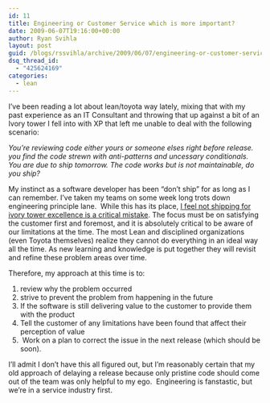 ```yaml
---
id: 11
title: Engineering or Customer Service which is more important?
date: 2009-06-07T19:16:00+00:00
author: Ryan Svihla
layout: post
guid: /blogs/rssvihla/archive/2009/06/07/engineering-or-customer-service-which-is-more-important.aspx
dsq_thread_id:
  - "425624169"
categories:
  - lean
---
```

I&#8217;ve been reading a lot about lean/toyota way lately, mixing that with my past experience as an IT Consultant and throwing that up against a bit of an Ivory tower I fell into with XP that left me unable to deal with the following scenario:

_You&#8217;re reviewing code either yours or someone elses right before release. you find the code strewn with anti-patterns and uncessary conditionals. You are due to ship tomorrow. The code works but is not maintainable, do you ship?_

My instinct as a software developer has been &#8220;don&#8217;t ship&#8221; for as long as I can remember. I&#8217;ve taken my teams on some week long trots down engineering principle lane.&nbsp; While this has its place, <span style="text-decoration: underline">I feel not shipping for ivory tower excellence is a critical mistake</span>. The focus must be on satisfying the customer first and foremost, and it is absolutely critical to be aware of our limitations at the time. The most Lean and disciplined organizations (even Toyota themselves) realize they cannot do everything in an ideal way all the time. As new learning and knowledge is put together they will revisit and refine these problem areas over time. 

Therefore, my approach at this time is to:

  1. review why the problem occurred 
  2. strive to prevent the problem from happening in the future 
  3. If the software is still delivering value to the customer to provide them with the product
  4. Tell the customer of any limitations have been found that affect their perception of value
  5. &nbsp;Work on a plan to correct the issue in the next release (which should be soon).&nbsp; 

I&#8217;ll admit I don&#8217;t have this all figured out, but I&#8217;m reasonably certain that my old approach of delaying a release because only pristine code should come out of the team was only helpful to my ego.&nbsp; Engineering is fanstastic, but we&#8217;re in a service industry first.